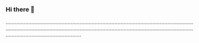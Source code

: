 ### Hi there 👋

..........................................................................................................................................................................................................................................................................................................
